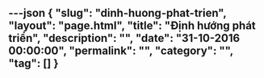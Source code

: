 ---json
{
    "slug": "dinh-huong-phat-trien",
    "layout": "page.html",
    "title": "Định hướng phát triển",
    "description": "",
    "date": "31-10-2016 00:00:00",
    "permalink": "",
    "category": "",
    "tag": []
}
---
